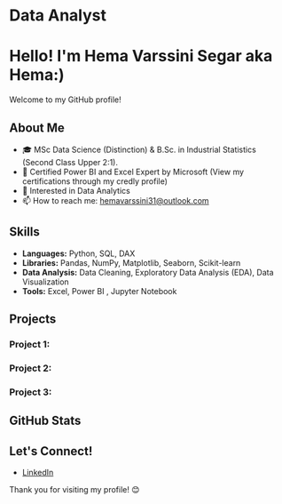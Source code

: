 # Data Analyst

# Hello! I'm Hema Varssini Segar aka Hema:)

Welcome to my GitHub profile! 

## About Me

- 🎓 MSc Data Science (Distinction) & B.Sc. in Industrial Statistics (Second Class Upper 2:1).
- 📜 Certified Power BI and Excel Expert by Microsoft (View my certifications through my credly profile)
- 🔭 Interested in Data Analytics
- 📫 How to reach me: [hemavarssini31@outlook.com](mailto:hemavarssini31@outlook.com)

## Skills

- **Languages:** Python, SQL, DAX
- **Libraries:** Pandas, NumPy, Matplotlib, Seaborn, Scikit-learn
- **Data Analysis:** Data Cleaning, Exploratory Data Analysis (EDA), Data Visualization
- **Tools:** Excel, Power BI , Jupyter Notebook

## Projects

### Project 1:

### Project 2: 

### Project 3:

## GitHub Stats



## Let's Connect!

- [LinkedIn](https://www.linkedin.com/in/hemavarssinisegar)


Thank you for visiting my profile! 😊
